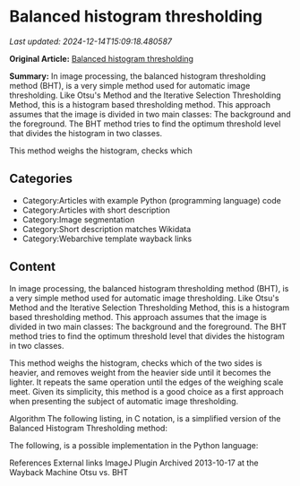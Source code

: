 # Balanced histogram thresholding

_Last updated: 2024-12-14T15:09:18.480587_

**Original Article:** [Balanced histogram thresholding](https://en.wikipedia.org/wiki/Balanced_histogram_thresholding)

**Summary:** In image processing, the balanced histogram thresholding method (BHT), is a very simple method used for automatic image thresholding. Like Otsu's Method and the Iterative Selection Thresholding Method, this is a histogram based thresholding method. This approach assumes that the image is divided in two main classes: The background and the foreground. The BHT method tries to find the optimum threshold level that divides the histogram in two classes.

This method weighs the histogram, checks which

## Categories
- Category:Articles with example Python (programming language) code
- Category:Articles with short description
- Category:Image segmentation
- Category:Short description matches Wikidata
- Category:Webarchive template wayback links

## Content

In image processing, the balanced histogram thresholding method (BHT), is a very simple method used for automatic image thresholding. Like Otsu's Method and the Iterative Selection Thresholding Method, this is a histogram based thresholding method. This approach assumes that the image is divided in two main classes: The background and the foreground. The BHT method tries to find the optimum threshold level that divides the histogram in two classes.

This method weighs the histogram, checks which of the two sides is heavier, and removes weight from the heavier side until it becomes the lighter. It repeats the same operation until the edges of the weighing scale meet.
Given its simplicity, this method is a good choice as a first approach when presenting the subject of automatic image thresholding.

Algorithm
The following listing, in C notation, is a simplified version of the Balanced Histogram Thresholding method:

The following, is a possible implementation in the Python language:

References
External links
ImageJ Plugin Archived 2013-10-17 at the Wayback Machine
Otsu vs. BHT